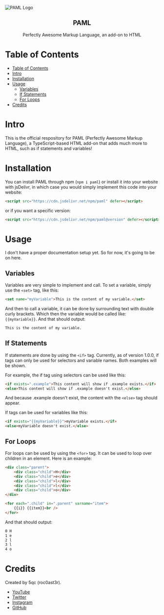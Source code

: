 ![PAML Logo](https://repository-images.githubusercontent.com/491334714/441747be-9bce-44e3-9330-0b78ff026b2d)

<h2 align="center">PAML</h2>
<p align="center">Perfectly Awesome Markup Language, an add-on to HTML</p>

# Table of Contents
- [Table of Contents](#table-of-contents)
- [Intro](#intro)
- [Installation](#installation)
- [Usage](#usage)
  - [Variables](#variables)
  - [If Statements](#if-statements)
  - [For Loops](#for-loops)
- [Credits](#credits)

# Intro
This is the official respository for PAML (Perfectly Awesome Markup Language), a TypeScript-based HTML add-on that adds much more to HTML, such as if statements and variables!

# Installation
You can install PAML through npm (`npm i paml`) or install it into your website with jsDelivr, in which case you would simply implement this code into your website:
```html
<script src="https://cdn.jsdelivr.net/npm/paml" defer></script>
```
or if you want a specific version:
```html
<script src="https://cdn.jsdelivr.net/npm/paml@version" defer></script>
```

# Usage
I don't have a proper documentation setup yet. So for now, it's going to be on here.

## Variables
Variables are very simple to implement and call. To set a variable, simply use the `<set>` tag, like this:
```html
<set name="myVariable">This is the content of my variable.</set>
```
And then to call a variable, it can be done by surrounding text with double curly brackets. Which then the variable would be called like: `{{myVariable}}`. And that should output:
```html
This is the content of my variable.
```

## If Statements
If statements are done by using the `<if>` tag. Currently, as of version 1.0.0, if tags can only be used for selectors and variable names. Both examples will be shown.

For example, the if tag using selectors can be used like this:
```html
<if exists=".example">This content will show if .example exists.</if>
<else>This content will show if .example doesn't exist.</else>
```
And because .example doesn't exist, the content with the `<else>` tag should appear.

If tags can be used for variables like this:
```html
<if exists="{{myVariable}}">myVariable exists.</if>
<else>myVariable doesn't exist.</else>
```

## For Loops
For loops can be used by using the `<for>` tag. It can be used to loop over children in an element. Here is an example:
```html
<div class="parent">
    <div class="child">H</div>
    <div class="child">e</div>
    <div class="child">l</div>
    <div class="child">l</div>
    <div class="child">o</div>
</div>

<for each=".child" in=".parent" varname="item">
    {{i}} {{item}}<br />
</for>
```
And that should output:
```html
0 H
1 e
2 l
3 l
4 o
```

# Credits
Created by 5qc (roc0ast3r).
- [YouTube](https://youtube.com/roc0ast3r)
- [Twitter](https://twitter.com/roc0ast3r)
- [Instagram](https://instagram.com/roc0ast3r)
- [GitHub](https://github.com/5qc)
